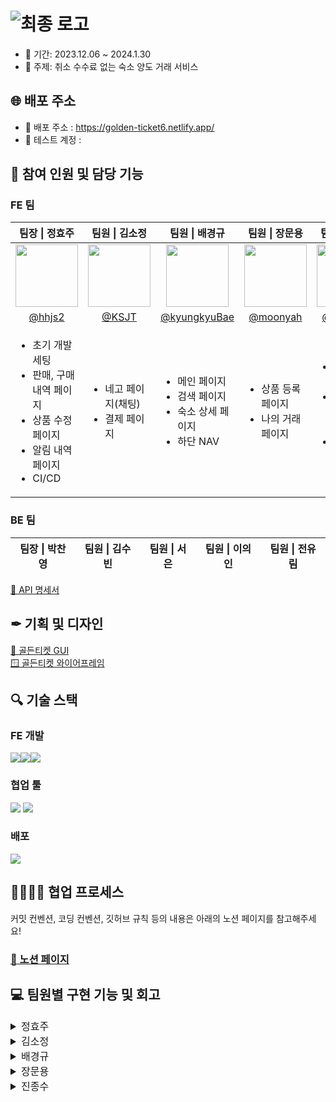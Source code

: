 # ![최종 로고](https://github.com/Yanol-Market/frontend/assets/51106050/552ff865-e2b3-4127-b0c8-88e8741eca24)

- 📅 기간: 2023.12.06 ~ 2024.1.30
- 🧭 주제: 취소 수수료 없는 숙소 양도 거래 서비스

## 🌐 배포 주소

- 🎫 배포 주소 : https://golden-ticket6.netlify.app/
- 🧩 테스트 계정 :

## 👭 참여 인원 및 담당 기능

### FE 팀

<table>
  <thead>
    <tr>
      <th align="center"> 팀장 | 정효주 </th>
      <th align="center"> 팀원 | 김소정 </th>
      <th align="center"> 팀원 | 배경규 </th>
      <th align="center"> 팀원 | 장문용 </th>
      <th align="center"> 팀원 | 진종수 </th>
    </tr>
  </thead>
  <tbody>
    <tr>
      <td align="center">
        <a target="_blank" rel="noopener noreferrer nofollow" href="https://github.com/hhjs2">
          <img src="https://avatars.githubusercontent.com/u/102405617?v=4" width="100" style="max-width: 100%;">
        </a>
      </td>
      <td align="center">
        <a target="_blank" rel="noopener noreferrer nofollow" href="https://github.com/KSJT">
          <img src="https://avatars.githubusercontent.com/u/118329943?v=4" width="100" style="max-width: 100%;">
        </a>
      </td>
      <td align="center">
        <a target="_blank" rel="noopener noreferrer nofollow" href="https://github.com/kyungkyuBae">
          <img src="https://avatars.githubusercontent.com/u/131759810?v=4" width="100" style="max-width: 100%;">
        </a>
      </td>
      <td align="center">
        <a target="_blank" rel="noopener noreferrer nofollow" href="https://github.com/moonyah">
          <img src="https://avatars.githubusercontent.com/u/51106050?v=4" width="100" style="max-width: 100%;">
        </a>
      </td>
      <td align="center">
         <a target="_blank" rel="noopener noreferrer nofollow" href="https://github.com/jongsujin">
          <img src="https://avatars.githubusercontent.com/u/78890707?v=4" width="100" style="max-width: 100%;">
        </a>
      </td>
    </tr>
    <tr>
      <td align="center">
        <a href="https://github.com/hhjs2">@hhjs2</a>
      </td>
      <td align="center">
         <a href="https://github.com/KSJT">@KSJT</a>
      </td>
      <td align="center">
        <a href="https://github.com/kyungkyuBae">@kyungkyuBae</a>
      </td>
      <td align="center">
        <a href="https://github.com/moonyah">@moonyah</a>
      </td>
      <td align="center">
        <a href="https://github.com/jongsujin">@jongsujin</a>
      </td>
    </tr>
    <tr>
      <td>
        <ul>
          <li>초기 개발 세팅</li>
          <li>판매, 구매 내역 페이지</li>
          <li>상품 수정 페이지</li>
          <li>알림 내역 페이지</li>
          <li>CI/CD</li>
        </ul>
      </td>
      <td>
        <ul>
          <li>네고 페이지(채팅)</li>
          <li>결제 페이지</li>
        </ul>
      </td>
      <td>
        <ul>
          <li>메인 페이지</li>
          <li>검색 페이지</li>
          <li>숙소 상세 페이지</li>
          <li>하단 NAV</li>
        </ul>
      </td>
      <td>
        <ul>
          <li>상품 등록 페이지</li>
          <li>나의 거래 페이지</li>
        </ul>
      </td>
      <td>
        <ul>
          <li>초기 개발 환경 세팅</li>
          <li>로그인 / 회원가입 페이지</li>
          <li>마이페이지</li>
        </ul>
      </td>
    </tr>

  </tbody>
</table>

### BE 팀

<table>
  <thead>
    <tr>
      <th align="center"> 팀장 | 박찬영 </th>
      <th align="center"> 팀원 | 김수빈 </th>
      <th align="center"> 팀원 | 서은 </th>
      <th align="center"> 팀원 | 이의인 </th>
      <th align="center"> 팀원 | 전유림 </th>
  </thead>
</table>

[📃 API 명세서](https://www.notion.so/API-1aa144a86fb8406ab3a4d16415cb4c75)

## ✒ 기획 및 디자인

[🎨 골든티켓 GUI](https://www.figma.com/file/Q2Enp3xLkgeIZ1iuEVRRD4/%EA%B3%A8%EB%93%A0%ED%8B%B0%EC%BC%93-gui%EC%9E%91%EC%97%85?type=design&node-id=125-345&mode=design&t=XrsSoY0XgsUPfkUP-0) <br/>
[🪟 골든티켓 와이어프레임](<https://www.figma.com/file/mAkEo5jHXpP0TNedW0XcjE/%EA%B3%A8%EB%93%A0%ED%8B%B0%EC%BC%93-%EC%99%80%EC%9D%B4%EC%96%B4%ED%94%84%EB%A0%88%EC%9E%84_(%EC%A3%BC)%EC%95%BC%EB%86%80%EC%9E%A5%ED%84%B0?type=design&mode=design&t=dAwVOsPk6aPYDzTn-0>)

## 🔍️ 기술 스택

### FE 개발

<div style="display: flex;">
  <img src="https://img.shields.io/badge/react-%2320232a?style=for-the-badge&logo=react&logoColor=%2361DAFB" />
  <img src="https://img.shields.io/badge/typescript-%23007ACC.svg?style=for-the-badge&logo=typescript&logoColor=white" />
  <img src="https://img.shields.io/badge/Recoil-3578E5?style=for-the-badge&logo=Recoil&logoColor=white" />
</div>

### 협업 툴

<div>
 <img src="https://img.shields.io/badge/github-181717?style=for-the-badge&logo=github&logoColor=white" />
 <img src="https://img.shields.io/badge/Slack-4A154B?style=for-the-badge&logo=Slack&logoColor=white" />
</div>

### 배포

 <img src="https://img.shields.io/badge/Netlify-00C7B7?style=for-the-badge&logo=Netlify&logoColor=white" />

## 👨‍👨‍👦‍👦 협업 프로세스

커밋 컨벤션, 코딩 컨벤션, 깃허브 규칙 등의 내용은 아래의 노션 페이지를 참고해주세요! </br>

### [🔗 노션 페이지](https://www.notion.so/FE-34c0feed0c03472894f45fc1bdccf37b?pvs=4) </br>

## 💻 팀원별 구현 기능 및 회고

<details>
<summary style="font-size: 16px">정효주</summary>

## 작업 내용

## 트러블 슈팅

## 회고

</details>
<details>

<summary style="font-size: 16px">김소정</summary>

## 작업 내용

### 네고 채팅 구현
- 상품 상세 페이지에서 네고하기 버튼을 누르면 채팅방이 생성되고 생성된 채팅방으로 이동합니다.
- 네고가 2번 거절 당한 사용자를 제외한 사용자에게는 네고가를 제시할 수 있는 네고 제시 창을 띄워줍니다.
- 구매자가 네고를 제시하면 네고 생성 api를 요청하고 네고 제시 유저 메시지와 시스템 메시지를 서버로 보냅니다.
- useQuery 폴링 방식을 적용하여 1초마다 채팅방을 상세 조회하고, 조회된 데이터를 바탕으로 사용자에게는 실시간으로 전송된 메시지와 상품 판매 상태를 노출시킵니다.
- 구매자가 결제를 진행하고 이때 결제가 성공하면 유저 메시지와 시스템 메시지를 서버로 보내며, 구매자를 채팅방으로 이동시킵니다. 직후 채팅방에서는 상품의 양도 가능 상태를 조회하여 판매자에게 양도 신청 창을 띄워줍니다.
- 양도가 완료되면 양도가 완료된 상태값을 조회해 채팅방 유저에게 양도가 완료되었음을 알려줍니다.
- 기본적으로 네고와 결제, 양도 과정에서 사용자의 액션에 따라 발생할 수 있는 모든 시나리오에 적합한 채팅방 UI를 구현하고 시스템 메시지와 유저 메시지를 전송하는 기능을 구현했습니다.

### 결제 페이지 퍼블리싱
- 약관 동의 바텀 시트에서 약관 중 하나라도 동의하지 않으면 전체 동의가 해제됩니다.
- 결제 20분 타임 아웃 시에 채팅방으로 다시 이동합니다. 

## 회고
- 마지막까지 기획이 변경되고 백엔드의 로직이 바뀌며 받아와야 하는 데이터의 값이 바뀌는 상황에서 프론트 작업을 빠르게 쳐내야 하는 경험을 할 수 있었습니다.
- 실시간으로 계속 코드와 로직을 바꿔야 했기 때문에 재사용가능한 코드를 작성하는 데에는 미흡했지만 백엔드와 어떻게 협업해야 하는지에 대한 이해도가 높아진 것 같습니다.
- 함께 끝까지 애써준 채팅 담당 BE팀원분과 FE팀원들 전체에게 정말 감사합니다.

</details>
<details>
<summary style="font-size: 16px">배경규</summary>

## 작업 내용

## 트러블 슈팅

## 회고

</details>
<details>
<summary style="font-size: 16px">장문용</summary>

## 작업 내용

## 트러블 슈팅

## 회고

</details>
<details>
<summary style="font-size: 16px">진종수</summary>

## 작업 내용

## 트러블 슈팅

## 회고

</details>
